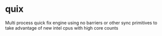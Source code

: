 # quix
Multi process quick fix engine using no barriers or other sync primitives to take advantage of new intel cpus with high core counts 
